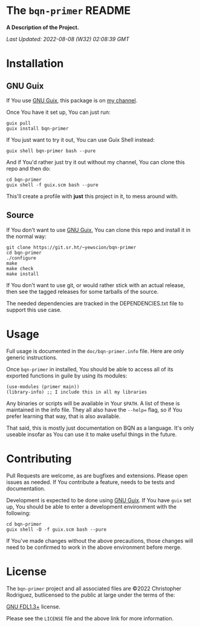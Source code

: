 

# The `bqn-primer` README

**A Description of the Project.**

*Last Updated: 2022-08-08 (W32) 02:08:39 GMT*


# Installation


## GNU Guix

If You use [GNU Guix](https://guix.gnu.org/), this package 
is on [my channel](https://sr.ht/~yewscion/yewscion-guix-channel/).

Once You have it set up, You can just run:

    guix pull
    guix install bqn-primer

If You just want to try it out, You can use Guix Shell instead:

    guix shell bqn-primer bash --pure

And if You'd rather just try it out without my channel, You can clone this
repo and then do:

    cd bqn-primer
    guix shell -f guix.scm bash --pure

This'll create a profile with **just** this project in it, to mess around with.


## Source

If You don't want to use [GNU Guix](https://guix.gnu.org/),
You can clone this repo and install it in the normal way:

    git clone https://git.sr.ht/~yewscion/bqn-primer
    cd bqn-primer
    ./configure
    make
    make check
    make install

If You don't want to use git, or would rather stick with an
actual release, then see the tagged releases for some tarballs
of the source.

The needed dependencies are tracked in the DEPENDENCIES.txt file
to support this use case.


# Usage

Full usage is documented in the `doc/bqn-primer.info` file. Here are
only generic instructions.

Once `bqn-primer` in installed, You should be able to access all of
its exported functions in guile by using its modules:

    (use-modules (primer main))
    (library-info) ;; I include this in all my libraries

Any binaries or scripts will be available in Your `$PATH`. A list of these
is maintained in the info file. They all also have the `--help=` flag, so
if You prefer learning that way, that is also available.

That said, this is mostly just documentation on BQN as a language. It's only
useable insofar as You can use it to make useful things in the future.


# Contributing

Pull Requests are welcome, as are bugfixes and extensions. Please open
issues as needed. If You contribute a feature, needs to be tests and
documentation.

Development is expected to be done using [GNU Guix](https://guix.gnu.org/).
If You have `guix` set up, You should be able to enter a development
environment with the following:

    cd bqn-primer
    guix shell -D -f guix.scm bash --pure

If You've made changes without the above precautions, those changes will
need to be confirmed to work in the above environment before merge.


# License

The `bqn-primer` project and all associated files are ©2022 Christopher
Rodriguez, butlicensed to the public at large under the terms of the:

[GNU FDL1.3+](https://www.gnu.org/licenses/fdl-1.3.en.html) license.

Please see the `LICENSE` file and the above link for more information.

